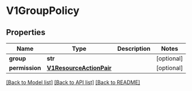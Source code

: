 # V1GroupPolicy

## Properties
Name | Type | Description | Notes
------------ | ------------- | ------------- | -------------
**group** | **str** |  | [optional] 
**permission** | [**V1ResourceActionPair**](V1ResourceActionPair.md) |  | [optional] 

[[Back to Model list]](../README.md#documentation-for-models) [[Back to API list]](../README.md#documentation-for-api-endpoints) [[Back to README]](../README.md)


